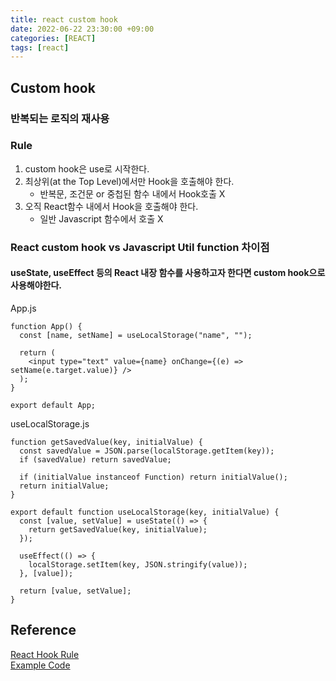 ```yaml
---
title: react custom hook
date: 2022-06-22 23:30:00 +09:00
categories: [REACT]
tags: [react]
---
```


## Custom hook   
### 반복되는 로직의 재사용   

### Rule
1. custom hook은 use로 시작한다.   
2. 최상위(at the Top Level)에서만 Hook을 호출해야 한다.
	- 반복문, 조건문 or 중첩된 함수 내에서 Hook호출 X
3. 오직 React함수 내에서 Hook을 호출해야 한다.
	- 일반 Javascript 함수에서 호출 X

### React custom hook vs Javascript Util function 차이점
#### useState, useEffect 등의 React 내장 함수를 사용하고자 한다면 custom hook으로 사용해야한다.   

App.js
`````
function App() {
  const [name, setName] = useLocalStorage("name", "");

  return (
    <input type="text" value={name} onChange={(e) => setName(e.target.value)} />
  );
}

export default App;
`````

useLocalStorage.js
`````
function getSavedValue(key, initialValue) {
  const savedValue = JSON.parse(localStorage.getItem(key));
  if (savedValue) return savedValue;

  if (initialValue instanceof Function) return initialValue();
  return initialValue;
}

export default function useLocalStorage(key, initialValue) {
  const [value, setValue] = useState(() => {
    return getSavedValue(key, initialValue);
  });

  useEffect(() => {
    localStorage.setItem(key, JSON.stringify(value));
  }, [value]);

  return [value, setValue];
}
`````

## Reference
[React Hook Rule](https://ko.reactjs.org/docs/hooks-rules.html)   
[Example Code](https://www.youtube.com/watch?v=6ThXsUwLWvc)
